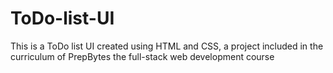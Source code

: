 # ToDo-list-UI
This is a ToDo list UI created using HTML and CSS, a project included in the curriculum of PrepBytes the full-stack web development course
